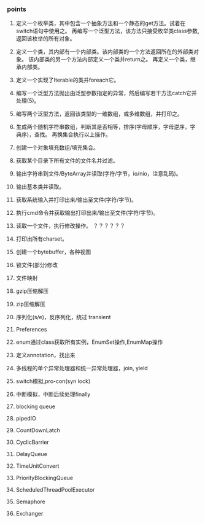 ### points

1. 定义一个枚举类，其中包含一个抽象方法和一个静态的get方法。试着在switch语句中使用之。
    再编写一个泛型方法，该方法只接受枚举类class参数,返回该枚举的所有对象。

2. 定义一个类，其内部有一个内部类。该内部类的一个方法返回所在的外部类对象。
    该内部类的另一个方法内部定义一个类并return之。
    再定义一个类，继承内部类。

3. 定义一个实现了Iterable的类并foreach它。

4. 编写一个泛型方法抛出由泛型参数指定的异常，然后编写若干方法catch它并处理(5)。

5. 编写两个泛型方法，返回该类型的一维数组，或多维数组，并打印之。

6. 生成两个随机字符串数组，判断其是否相等，排序(字母顺序，字母逆序，字典序)，查找。
    再换集合执行以上操作。

7. 创建一个对象填充数组/填充集合。

8. 获取某个目录下所有文件的文件名并过滤。

9. 输出字符串到文件/ByteArray并读取(字符/字节，io/nio，注意乱码)。

10. 输出基本类并读取。

11. 获取系统输入并打印出来/输出至文件(字符/字节)。

12. 执行cmd命令并获取输出打印出来/输出至文件(字符/字节)。

13. 读取一个文件，执行修改操作。          ？？？？？？

14. 打印出所有charset。

15. 创建一个bytebuffer，各种视图

16. 锁文件(部分)修改

17. 文件映射

18. gzip压缩解压

19. zip压缩解压

20. 序列化(s/e)，反序列化，绕过 transient

21. Preferences

22. enum通过class获取所有实例，EnumSet操作,EnumMap操作

23. 定义annotation，找出来

24. 多线程的单个异常处理器和统一异常处理器，join, yield

25. switch模拟,pro-con(syn lock)

26. 中断模拟，中断后续处理finally

27. blocking queue

28. pipedIO

29. CountDownLatch

30. CyclicBarrier

31. DelayQueue

32. TimeUnitConvert

33. PriorityBlockingQueue

34. ScheduledThreadPoolExecutor

35. Semaphore

36. Exchanger